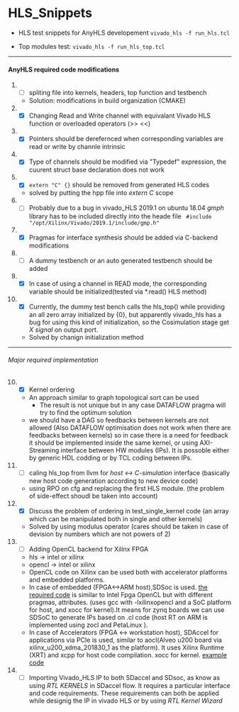 # HLS_Snippets
- HLS test snippets for AnyHLS developement
``` vivado_hls -f run_hls.tcl ```

- Top modules test:
``` vivado_hls -f run_hls_top.tcl ```
******
#### AnyHLS required code modifications
1. - [ ] spliting file into kernels, headers, top function and testbench
    - Solution: modifications in build organization (CMAKE)
2. - [X] Changing Read and Write channel with equivalant Vivado HLS function or overloaded operators (>> <<)
3. - [X] Pointers should be derefernced when corresponding variables are read or write by channle intrinsic
4. - [X] Type of channels should be modified via "Typedef" expression, the cuurent struct base declaration does not work
5. - [X] ````extern "C" {}```` should be removed from generated HLS codes
    - solved by putting the hpp file into *extern C* scope
6. - [ ] Probably due to a bug in vivado_HLS 2019.1 on ubuntu 18.04 *gmph* library has to be included directly into the heade file ``` #include "/opt/Xilinx/Vivado/2019.1/include/gmp.h"```
7. - [X] Pragmas for interface synthesis should be added via C-backend modifications
8. - [ ] A dummy testbench or an auto generated testbench should be added
9. - [X] In case of using a channel in READ mode, the corresponding variable should be initialized(tested via \*.read() HLS method)
10. - [X] Currently, the dummy test bench calls the hls_top() while providing an all zero array initialized by {0}, but apparently vivado_hls has a bug for using this kind of initialization, so the Cosimulation stage get *X signal* on output port.
    - Solved by chanign initialization method

******
###### Major required implementation
10. - [X] Kernel ordering
    - An approach similar to graph topological sort can be used
        - The result is not unique but in any case DATAFLOW pragma will try to find the optimum solution
    - we should have a DAG so feedbacks between kernels are not allowed (Also DATAFLOW optimisation does not work when there are
    feedbacks between kernels) so in case there is a need for feedback it should be implemented inside the same kernel, or using
    AXI-Streaming interface between HW modules (IPs). It is possoble either by generic HDL codding or by TCL coding between IPs.

11. - [ ] caling hls_top from llvm for *host <-> C-simulation* interface (basically new host code generation according to new device code)
    - using RPO on cfg and replacing the first HLS module. (the problem of side-effect shoudl be taken into account)
12. - [X] Discuss the problem of ordering in test_single_kernel code (an array which can be manipulated both in single and other kernels)
    - Solved by using modulus operator (cares should be taken in case of devision by numbers which are not powers of 2)
13. - [ ] Adding OpenCL backend for Xilinx FPGA
    - hls -> intel or xilinx
    - opencl -> intel or xilinx
    - OpenCL code on Xilinx can be used both with accelerator platforms and embedded platforms.
    - In case of embedded (FPGA<->ARM host),SDSoc is used. [the required code](https://github.com/Xilinx/SDSoC_Examples/tree/master/ocl/getting_started) is similar to Intel Fpga OpenCL but with different pragmas, attributes. (uses gcc with -lxilinxopencl and a SoC platform for host, and xocc for kernel).It means for zynq boards we can use SDSoC to generate IPs based on .cl code (host RT on ARM is implemented using zocl and PetaLinux ).
    - In case of Accelerators (FPGA <-> workstation host), SDAccel for applications via PCIe is used, similar to aocl(Alveo u200 board via xilinx_u200_xdma_201830_1 as the platform). It uses Xilinx Runtime (XRT) and xcpp for host code compilation. xocc for kernel. [example code](https://github.com/Xilinx/SDAccel_Examples)
 14. - [ ] Importing Vivado_HLS IP to both SDaccel and SDsoc, as know as using *RTL KERNELS* in SDaccel flow. It requires a particular interface and code requirements. These requirements can both be applied while designig the IP in vivado HLS or by using *RTL Kernel Wizard*
